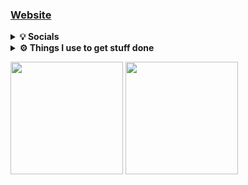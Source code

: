 ### [Website]

<p align="center">
<details>
	<summary><b>💡 Socials</b></summary>
	<li><a href="https://www.youtube.com/channel/UCn0f4u6pnbi3YFrsQLKqWdg">YouTube Channel</a></li>
	<li><a href="https://www.reddit.com/u/calebrwalk5">Reddit Account</a></li>
	</details>
<details>	
  <summary><b>⚙️ Things I use to get stuff done</b></summary>
  	<ul>
  	    	<li><b>OS:</b> Pop!OS + Windows 10 Pro (dual boot)</li>
	    	<li><b>Specs: </b>Ryzen 5 3600, 2x 980ti, 16GB RAM, ASUS ROG Strix B450-F Gaming</li>
  	    	<li><b>Browser: </b> Chromium</li>
	    	<li><b>Code Editor:</b> Vim</li>
		<li><b>Keyboard:</b> Razer Blackwidow Chroma</li>
		<li><b>Laptop:</b> Lenovo Thinkpad R60</li>
		<li><b>Laptop OS:</b> Debian 9.6.0</li>
	    <br />
	</ul>	
</details>
</p>

<p>
<img height="180em" src="https://github-readme-stats-eight-theta.vercel.app/api?username=calebrwalk5&show_icons=true&theme=react&include_all_commits=true&count_private=true"/>
<img height="180em" src="https://github-readme-stats-eight-theta.vercel.app/api/top-langs/?username=calebrwalk5&layout=compact&langs_count=8&theme=react"/>
</p>

[Website]: http://ptsec.duckdns.org/
[Youtube]: https://www.youtube.com/channel/UCn0f4u6pnbi3YFrsQLKqWdg
[u/calebrwalk5]: https://www.reddit.com/u/calebrwalk5
